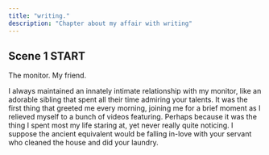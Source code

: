 ```yaml
---
title: "writing."
description: "Chapter about my affair with writing"
---
```


## Scene 1 START

The monitor. My friend. 



I always maintained an innately intimate relationship with my monitor, like an adorable sibling that spent all their time admiring your talents. It was the first thing that greeted me every morning, joining me for a brief moment as I relieved myself to a bunch of videos featuring. Perhaps because it was the thing I spent most my life staring at, yet never really quite noticing. I suppose the ancient equivalent would be falling in-love with your servant who cleaned the house and did your laundry.



